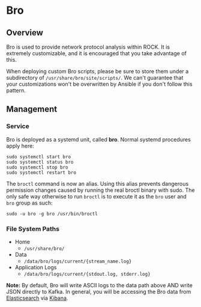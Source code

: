 # Bro

## Overview
Bro is used to provide network protocol analysis within ROCK. It is extremely customizable, and it is encouraged that you take advantage of this.

When deploying custom Bro scripts, please be sure to store them under a subdirectory of `/usr/share/bro/site/scripts/`. We can't guarantee that your customizations won't be overwritten by Ansible if you don't follow this pattern.

## Management

### Service
Bro is deployed as a systemd unit, called **bro**. Normal systemd procedures apply here:

```
sudo systemctl start bro
sudo systemctl status bro
sudo systemctl stop bro
sudo systemctl restart bro
```

The `broctl` command is now an alias. Using this alias prevents dangerous permission changes caused by running the real broctl binary with sudo.  The only safe way otherwise to run `broctl` is to execute it as the `bro` user and `bro` group as such:

```
sudo -u bro -g bro /usr/bin/broctl
```


### File System Paths

* Home
  * `/usr/share/bro/`
* Data
  * `/data/bro/logs/current/{stream_name.log}`
* Application Logs
  * `/data/bro/logs/current/{stdout.log, stderr.log}`

**Note:** By default, Bro will write ASCII logs to the data path above AND write JSON directly to Kafka. In general, you will be accessing the Bro data from [Elasticsearch](elasticsearch.md) via [Kibana](kibana.md).
